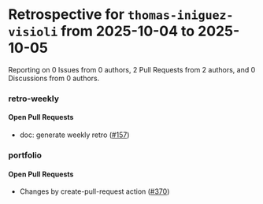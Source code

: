 # Retrospective for `thomas-iniguez-visioli` from 2025-10-04 to 2025-10-05

Reporting on 0 Issues from 0 authors, 2 Pull Requests from 2 authors, and 0 Discussions from 0 authors.


### retro-weekly

#### Open Pull Requests

- doc: generate weekly retro ([#157](https://github.com/thomas-iniguez-visioli/retro-weekly/pull/157))

### portfolio

#### Open Pull Requests

- Changes by create-pull-request action ([#370](https://github.com/thomas-iniguez-visioli/portfolio/pull/370))